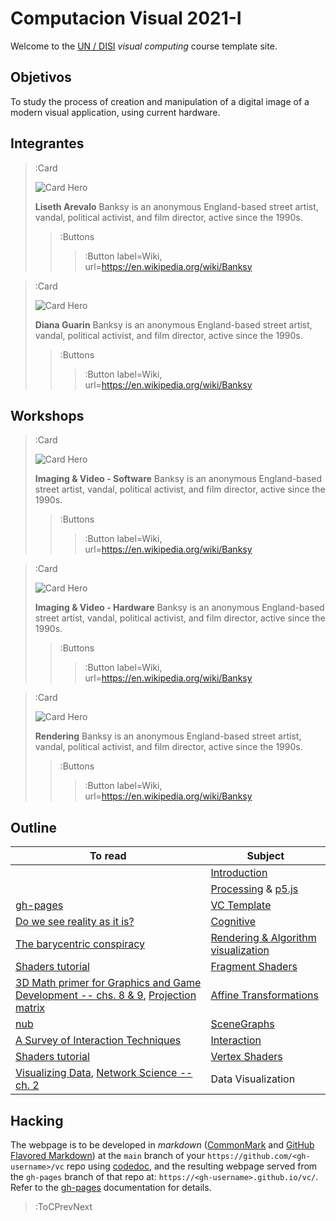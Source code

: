 # Computacion Visual 2021-I

Welcome to the [UN / DISI](http://www.ingenieria.unal.edu.co/dependencias/departamentos/departamento-de-ingenieria-de-sistemas-e-industrial) _visual computing_ course template site.

## Objetivos

To study the process of creation and manipulation of a digital image of a modern visual application, using current hardware.

## Integrantes
> :Card
>
> ![Card Hero](https://i.etsystatic.com/14457190/r/il/3cb8ff/1676245710/il_570xN.1676245710_ba0u.jpg)
>
> **Liseth Arevalo**
> Banksy is an anonymous England-based street artist, vandal, political activist, and film director, active since the 1990s. 
> > :Buttons
> > > :Button label=Wiki, url=https://en.wikipedia.org/wiki/Banksy

> :Card
>
> ![Card Hero](https://i.etsystatic.com/14457190/r/il/3cb8ff/1676245710/il_570xN.1676245710_ba0u.jpg)
>
> **Diana Guarin**
> Banksy is an anonymous England-based street artist, vandal, political activist, and film director, active since the 1990s. 
> > :Buttons
> > > :Button label=Wiki, url=https://en.wikipedia.org/wiki/Banksy


## Workshops

> :Card
>
> ![Card Hero](https://i.etsystatic.com/14457190/r/il/3cb8ff/1676245710/il_570xN.1676245710_ba0u.jpg)
>
> **Imaging & Video - Software**
> Banksy is an anonymous England-based street artist, vandal, political activist, and film director, active since the 1990s. 
> > :Buttons
> > > :Button label=Wiki, url=https://en.wikipedia.org/wiki/Banksy

> :Card
>
> ![Card Hero](https://i.etsystatic.com/14457190/r/il/3cb8ff/1676245710/il_570xN.1676245710_ba0u.jpg)
>
> **Imaging & Video - Hardware**
> Banksy is an anonymous England-based street artist, vandal, political activist, and film director, active since the 1990s. 
> > :Buttons
> > > :Button label=Wiki, url=https://en.wikipedia.org/wiki/Banksy

> :Card
>
> ![Card Hero](https://i.etsystatic.com/14457190/r/il/3cb8ff/1676245710/il_570xN.1676245710_ba0u.jpg)
>
> **Rendering**
> Banksy is an anonymous England-based street artist, vandal, political activist, and film director, active since the 1990s. 
> > :Buttons
> > > :Button label=Wiki, url=https://en.wikipedia.org/wiki/Banksy

## Outline

| To read | Subject                                                            | 
|------------|--------------------------------------------------------------------|
|            | [Introduction](https://github.com/VisualComputing/Introduction)    |
|            | [Processing](https://processing.org/) & [p5.js](https://p5js.org/) |
| [gh-pages](https://pages.github.com/) | [VC Template](https://visualcomputing.github.io/vc/) |
| [Do we see reality as it is?](http://y2u.be/oYp5XuGYqqY) | [Cognitive](https://github.com/VisualComputing/Cognitive) | 
| [The barycentric conspiracy](https://fgiesen.wordpress.com/2013/02/06/the-barycentric-conspirac/) | [Rendering & Algorithm visualization](https://github.com/VisualComputing/Rendering) | 
| [Shaders tutorial](https://processing.org/tutorials/pshader/) | [Fragment Shaders](https://github.com/VisualComputing/FragmentShaders) |
| [3D Math primer for Graphics and Game Development -- chs. 8 & 9](https://tfetimes.com/wp-content/uploads/2015/04/F.Dunn-I.Parberry-3D-Math-Primer-for-Graphics-and-Game-Development.pdf), [Projection matrix](http://www.songho.ca/opengl/gl_projectionmatrix.html) | [Affine Transformations](https://github.com/VisualComputing/Transformations) |
| [nub](https://github.com/VisualComputing/nub) | [SceneGraphs](https://github.com/VisualComputing/SceneGraphs) |
| [A Survey of Interaction Techniques](https://hal.inria.fr/hal-00789413/document) | [Interaction](https://github.com/VisualComputing/Interaction) |
| [Shaders tutorial](https://processing.org/tutorials/pshader/) | [Vertex Shaders](https://github.com/VisualComputing/VertexShaders) |
| [Visualizing Data](http://media.espora.org/mgoblin_media/media_entries/1633/Visualizing_Data.pdf), [Network Science -- ch. 2](http://networksciencebook.com/chapter/2) | Data Visualization | 

## Hacking

The webpage is to be developed in _markdown_ ([CommonMark](https://spec.commonmark.org/0.29/) and [GitHub Flavored Markdown](https://github.github.com/gfm/)) at the `main` branch of your `https://github.com/<gh-username>/vc` repo using [codedoc](https://codedoc.cc/), and the resulting webpage served from the `gh-pages` branch of that repo at: `https://<gh-username>.github.io/vc/`. Refer to the [gh-pages](https://pages.github.com/) documentation for details.


> :ToCPrevNext